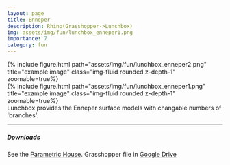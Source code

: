 ```yaml
---
layout: page
title: Enneper
description: Rhino(Grasshopper->Lunchbox)
img: assets/img/fun/lunchbox_enneper1.png
importance: 7
category: fun
---
```


<div class="row">
    <div class="col-sm mt-3 mt-md-0">
        {% include figure.html path="assets/img/fun/lunchbox_enneper2.png" title="example image" class="img-fluid rounded z-depth-1" zoomable=true%}
    </div> 
    <div class="col-sm mt-3 mt-md-0">
        {% include figure.html path="assets/img/fun/lunchbox_enneper1.png" title="example image" class="img-fluid rounded z-depth-1" zoomable=true%}
    </div>     
</div>
<div class="caption">
    Lunchbox provides the Enneper surface models with changable numbers of 'branches'.
</div>

------
##### **Downloads**
See the [Parametric House](https://parametrichouse.com/lunchbox-enneper-surface/).
Grasshopper file in [Google Drive](https://drive.google.com/file/d/1pudc3s2CmtzmuLIM1DTydb1UY7o6GXPn/view?usp=sharing)